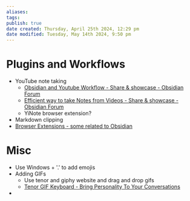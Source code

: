```yaml
---
aliases: 
tags: 
publish: true
date created: Thursday, April 25th 2024, 12:29 pm
date modified: Tuesday, May 14th 2024, 9:50 pm
---
```


# Plugins and Workflows
- YouTube note taking
	- [Obsidian and Youtube Workflow - Share & showcase - Obsidian Forum](https://forum.obsidian.md/t/obsidian-and-youtube-workflow/33641) 
	- [Efficient way to take Notes from Videos - Share & showcase - Obsidian Forum](https://forum.obsidian.md/t/efficient-way-to-take-notes-from-videos/57212) 
	- YiNote browser extension?
- Markdown clipping
- [Browser Extensions - some related to Obsidian](../../📁%2003%20-%20Curations,%20Stacks/Browser%20Extensions/Browser%20Extensions.md)
# Misc
- Use Windows + '.' to add emojis
- Adding GIFs
	- Use tenor and giphy website and drag and drop gifs
	- [Tenor GIF Keyboard - Bring Personality To Your Conversations](https://tenor.com/) 
- 